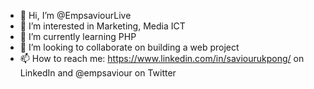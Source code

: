 - 👋 Hi, I’m @EmpsaviourLive
- 👀 I’m interested in Marketing, Media ICT
- 🌱 I’m currently learning PHP
- 💞️ I’m looking to collaborate on building a web project
- 📫 How to reach me: https://www.linkedin.com/in/saviourukpong/ on LinkedIn and @empsaviour on Twitter

<!---
EmpsaviourLive/EmpsaviourLive is a ✨ special ✨ repository because its `README.md` (this file) appears on your GitHub profile.
You can click the Preview link to take a look at your changes.
--->
